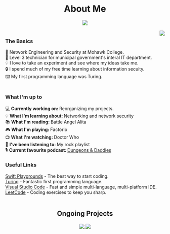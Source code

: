 <div align=center>

  # About Me

  <a href="#">
    <img align="center" src="https://mwaldeck-stats.vercel.app/api?username=matthewwaldeck&show_icons=true"/>
  </a><br>
</div>
<br>
<a href="#">
  <img align="right" src="https://mwaldeck-stats.vercel.app/api/top-langs?username=matthewwaldeck&exclude_repo=mwaldeck-stats&langs_count=8"/>
</a>

<div align=left>
  
  ### The Basics
  📖 Network Engineering and Security at Mohawk College.<br>
  💼 Level 3 technician for municipal government's interal IT department.<br>
  💡 I love to take an experiment and see where my ideas take me.<br>
  🔒 I spend much of my free time learning about information secuity.<br>
  ⌨️ My first programming language was Turing.<br>
  <br>
</div>

### What I'm up to
<!-- Need to be careful of sentence length in this section, otherwise it runs into the stats pane. -->
💻 <b>Currently working on: </b>Reorganizing my projects.<br>
💡 <b>What I'm learning about: </b>Networking and network security<br>
📚 <b>What I'm reading: </b>Battle Angel Alita<br>
🎮 <b>What I'm playing: </b>Factorio<br>
📺 <b>What I'm watching: </b>Doctor Who<br>
🎵 <b>I've been listening to: </b>My rock playlist<br>
🎙️ <b>Current favourite podcast: </b> <a href="https://www.dungeonsanddaddies.com/">Dungeons & Daddies</a><br>

### Useful Links
<a href="https://www.apple.com/swift/playgrounds/">Swift Playgrounds</a> - The best way to start coding.<br>
<a href="http://compsci.ca/holtsoft/">Turing</a> - Fantastic first programming language.<br>
<a href="https://code.visualstudio.com/">Visual Studio Code</a> - Fast and simple multi-language, multi-platform IDE.<br>
<a href="https://leetcode.com">LeetCode</a> - Coding exercises to keep you sharp.<br>
<br>

<div align=center>
  
  ## Ongoing Projects
  <a href="https://github.com/matthewwaldeck/astroblaster">
    <img align="center" src="https://mwaldeck-stats.vercel.app/api/pin/?username=matthewwaldeck&repo=astroblaster&theme=buefy" />
  </a>
  <a href="https://github.com/matthewwaldeck/turing">
    <img align="center" src="https://mwaldeck-stats.vercel.app/api/pin/?username=matthewwaldeck&repo=turing&theme=buefy" />
  </a>
</div>
